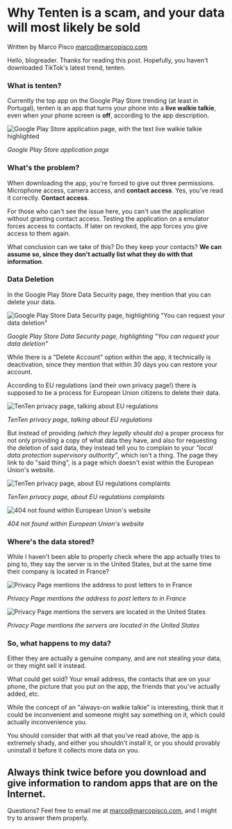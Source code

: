 # Why Tenten is a scam, and your data will most likely be sold
Written by Marco Pisco <marco@marcopisco.com>

Hello, blogreader. Thanks for reading this post. Hopefully, you haven't downloaded TikTok's latest trend, tenten.

### What is tenten?
Currently the top app on the Google Play Store trending (at least in Portugal), tenten is an app that turns your phone into a <b>live walkie talkie</b>, even when your phone screen is <b>off</b>, according to the app description.

![Google Play Store application page, with the text live walkie talkie highlighted](https://i.imgur.com/Oe12wEB.png)

<i>Google Play Store application page</i>

### What's the problem?
When downloading the app, you're forced to give out three permissions. Microphone access, camera access, and <b>contact access</b>. Yes, you've read it correctly. <b>Contact access</b>.

For those who can't see the issue here, you can't use the application without granting contact access. Testing the application on a emulator forces access to contacts. If later on revoked, the app forces you give access to them again.

What conclusion can we take of this? Do they keep your contacts? <b>We can assume so, since they don't actually list what they do with that information</b>.

### Data Deletion

In the Google Play Store Data Security page, they mention that you can delete your data.

![Google Play Store Data Security page, highlighting "You can request your data deletion"](https://i.imgur.com/pJSqhLL.png)

<i>Google Play Store Data Security page, highlighting "You can request your data deletion"</i>

While there is a "Delete Account" option within the app, it technically is deactivation, since they mention that within 30 days you can restore your account.

According to EU regulations (and their own privacy page!) there is supposed to be a process for European Union citizens to delete their data.

![TenTen privacy page, talking about EU regulations](https://i.imgur.com/VjxlSba.png)

<i>TenTen privacy page, talking about EU regulations</i>

But instead of providing <i>(which they legally should do)</i> a proper process for not only providing a copy of what data they have, and also for requesting the deletion of said data, they instead tell you to complain to your <i>"local data protection
supervisory authority"</i>, which isn't a thing. The page they link to do "said thing", is a page which doesn't exist within the European Union's website.

![TenTen privacy page, about EU regulations complaints](https://i.imgur.com/gAt9Neg.png)

<i>TenTen privacy page, about EU regulations complaints</i>

![404 not found within European Union's website](https://i.imgur.com/S9BuN9p.png)

<i>404 not found within European Union's website</i>

### Where's the data stored?
While I haven't been able to properly check where the app actually tries to ping to, they say the server is in the United States, but at the same time their company is located in France?

![Privacy Page mentions the address to post letters to in France](https://i.imgur.com/UmoJpbz.png)

<i>Privacy Page mentions the address to post letters to in France</i>

![Privacy Page mentions the servers are located in the United States](https://i.imgur.com/xT2pCX2.png)

<i>Privacy Page mentions the servers are located in the United States</i>

### So, what happens to my data?
Either they are actually a genuine company, and are not stealing your data, or they might sell it instead.

What could get sold? Your email address, the contacts that are on your phone, the picture that you put on the app, the friends that you've actually added, etc.

While the concept of an "always-on walkie talkie" is interesting, think that it could be inconvenient and someone might say something on it, which could actually inconvenience you.

You should consider that with all that you've read above, the app is extremely shady, and either you shouldn't install it, or you should provably uninstall it before it collects more data on you.

## Always think twice before you download and give information to random apps that are on the Internet.

Questions? Feel free to email me at <marco@marcopisco.com>, and I might try to answer them properly.
